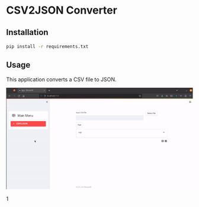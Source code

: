 # CSV2JSON Converter

## Installation
```bash
pip install -r requirements.txt
```

## Usage
This application converts a CSV file to JSON.

![`CSV2JSON` example in action](https://github.com/deeplime-io/onecode/raw/main/docs/assets/csv2json.gif)

1

